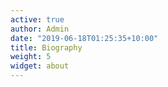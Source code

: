 ```yaml
---
active: true
author: Admin
date: "2019-06-18T01:25:35+10:00"
title: Biography
weight: 5
widget: about
---
```

